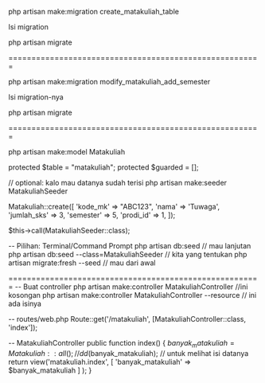 php artisan make:migration create_matakuliah_table

Isi migration

php artisan migrate

=======================================================

php artisan make:migration modify_matakuliah_add_semester

Isi migration-nya

php artisan migrate

=======================================================

php artisan make:model Matakuliah

protected $table = "matakuliah";
protected $guarded = [];

// optional: kalo mau datanya sudah terisi
php artisan make:seeder MatakuliahSeeder

Matakuliah::create([
    'kode_mk' => "ABC123",
    'nama' => 'Tuwaga',
    'jumlah_sks' => 3,
    'semester' => 5,
    'prodi_id' => 1,
]);

$this->call(MatakuliahSeeder::class);

-- Pilihan: Terminal/Command Prompt
php artisan db:seed // mau lanjutan
php artisan db:seed --class=MatakuliahSeeder // kita yang tentukan
php artisan migrate:fresh --seed // mau dari awal

=======================================================
-- Buat controller
php artisan make:controller MatakuliahController //ini kosongan
php artisan make:controller MatakuliahController --resource // ini ada isinya

-- routes/web.php
Route::get('/matakuliah', [MatakuliahController::class, 'index']);

-- MatakuliahController
public function index()
{
    $banyak_matakuliah = Matakuliah::all();
    // dd($banyak_matakuliah); // untuk melihat isi datanya
    return view('matakuliah.index',
        [
            'banyak_matakuliah' => $banyak_matakuliah
        ]
    );
}

